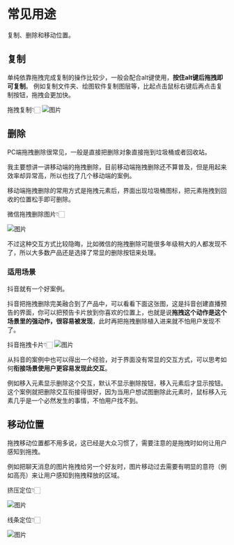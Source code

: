 # 常见用途
复制、删除和移动位置。

## 复制
单纯依靠拖拽完成复制的操作比较少，一般会配合alt键使用，**按住alt键后拖拽即可复制**。
例如复制文件夹、绘图软件复制图层等，比起点击鼠标右键后再点击复制按钮，拖拽会更加快。

拖拽复制👇🏻
![图片](https://mmbiz.qpic.cn/sz_mmbiz_gif/494UBwKqBVcQ4QC3zxOqmtlg9iaibxPxmQA438Fn6Sg4KP7SsbaJezHNITrEyqZk5exLYhAjOyB99tzTpzn0zrrw/640?wx_fmt=gif&wxfrom=5&wx_lazy=1&wx_co=1)  

## 删除
PC端拖拽删除很常见，一般是直接把删除对象直接拖到垃圾桶或者回收站。

我主要想讲一讲移动端的拖拽删除，目前移动端拖拽删除还不算普及，但是用起来效率却异常高，所以也找了几个移动端的案例。

移动端拖拽删除的常用方式是拖拽元素后，界面出现垃圾桶图标，把元素拖拽到回收的位置松手即可删除。

微信拖拽删除图片👇🏻

![图片](https://mmbiz.qpic.cn/sz_mmbiz_gif/494UBwKqBVcQ4QC3zxOqmtlg9iaibxPxmQkCkwZByTo8u4oT1n8HAdNwbia1MP1AKIug2mpfgN1yCPJOJfrzKVX9A/640?wx_fmt=gif&wxfrom=5&wx_lazy=1&wx_co=1)

不过这种交互方式比较隐晦，比如微信的拖拽删除可能很多年级稍大的人都发现不了，所以大多数产品还是选择了常显的删除按钮来处理。

### 适用场景
抖音就有一个好案例。

抖音把拖拽删除完美融合到了产品中，可以看看下面这张图，这是抖音创建直播预告的界面，你可以把预告卡片放到你喜欢的位置上，也就是说**拖拽这个动作是这个场景里的强动作，很容易被发现**，此时再把拖拽删除植入进来就不怕用户发现不了。

抖音拖拽卡片👇🏻
![图片](https://mmbiz.qpic.cn/sz_mmbiz_gif/494UBwKqBVcQ4QC3zxOqmtlg9iaibxPxmQ1B7IgLp8zvoHvhfFvtgmkKehqKxxJkUUCrF7wYT5PBaGAxDL9osSUA/640?wx_fmt=gif&wxfrom=5&wx_lazy=1&wx_co=1)

从抖音的案例中也可以得出一个经验，对于界面没有常显的交互方式，可以思考如何**衔接场景使用户更容易发现此交互**。

例如移入元素显示删除这个交互，默认不显示删除按钮，移入元素后才显示按钮。这个案例就把删除交互衔接得很好，因为当用户想试图删除此元素时，鼠标移入元素几乎是一个必然发生的事情，不怕用户找不到。

## 移动位置

拖拽移动位置都不用多说，这已经是大众习惯了，需要注意的是拖拽时如何让用户感知到拖拽。

例如把聊天消息的图片拖拽给另一个好友时，图片移动过去需要有明显的意符（例如高亮）来让用户感知到拖拽释放的区域。

挤压定位👇🏻  

![图片](https://mmbiz.qpic.cn/sz_mmbiz_gif/494UBwKqBVcQ4QC3zxOqmtlg9iaibxPxmQl9VAauvsR8sCBGId0ResaoCzQMiaic5ic61v2tms8evUN8rS9VE4kZ2Wg/640?wx_fmt=gif&wxfrom=5&wx_lazy=1&wx_co=1)  

线条定位👇🏻

![图片](https://mmbiz.qpic.cn/sz_mmbiz_gif/494UBwKqBVcQ4QC3zxOqmtlg9iaibxPxmQ6ibtTgVjbBaZpEIxViaUyOxPZWd1ubc4FqhHqd86Do271icPxPnAoxK5A/640?wx_fmt=gif&wxfrom=5&wx_lazy=1&wx_co=1)